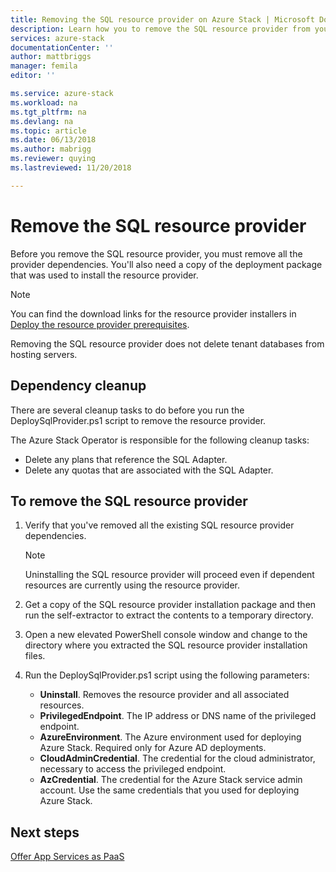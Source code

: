 ```yaml
---
title: Removing the SQL resource provider on Azure Stack | Microsoft Docs
description: Learn how you to remove the SQL resource provider from your Azure Stack deployment.
services: azure-stack
documentationCenter: ''
author: mattbriggs
manager: femila
editor: ''

ms.service: azure-stack
ms.workload: na
ms.tgt_pltfrm: na
ms.devlang: na
ms.topic: article
ms.date: 06/13/2018
ms.author: mabrigg
ms.reviewer: quying
ms.lastreviewed: 11/20/2018

---
```


# Remove the SQL resource provider

Before you remove the SQL resource provider, you must remove all the provider dependencies. You'll also need a copy of the deployment package that was used to install the resource provider.

> [!NOTE]
> You can find the download links for the resource provider installers in [Deploy the resource provider prerequisites](./azure-stack-sql-resource-provider-deploy.md#prerequisites).

Removing the SQL resource provider does not delete tenant databases from hosting servers.

## Dependency cleanup

There are several cleanup tasks to do before you run the DeploySqlProvider.ps1 script to remove the resource provider.

The Azure Stack Operator is responsible for the following cleanup tasks:

* Delete any plans that reference the SQL Adapter.
* Delete any quotas that are associated with the SQL Adapter.

## To remove the SQL resource provider

1. Verify that you've removed all the existing SQL resource provider dependencies.

   > [!NOTE]
   > Uninstalling the SQL resource provider will proceed even if dependent resources are currently using the resource provider.
  
2. Get a copy of the SQL resource provider installation package and then run the self-extractor to extract the contents to a temporary directory.

3. Open a new elevated PowerShell console window and change to the directory where you extracted the SQL resource provider installation files.

4. Run the DeploySqlProvider.ps1 script using the following parameters:

    * **Uninstall**. Removes the resource provider and all associated resources.
    * **PrivilegedEndpoint**. The IP address or DNS name of the privileged endpoint.
    * **AzureEnvironment**. The Azure environment used for deploying Azure Stack. Required only for Azure AD deployments.
    * **CloudAdminCredential**. The credential for the cloud administrator, necessary to access the privileged endpoint.
    * **AzCredential**. The credential for the Azure Stack service admin account. Use the same credentials that you used for deploying Azure Stack.

## Next steps

[Offer App Services as PaaS](azure-stack-app-service-overview.md)
